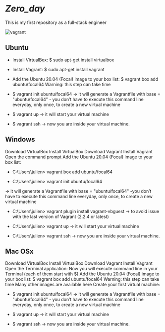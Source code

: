 # *Zero_day*
This is my first repository as a full-stack engineer


![vagrant](https://user-images.githubusercontent.com/85587286/160299036-eeab9bb0-8a3b-4cc7-b386-a1af05742327.png)


## Ubuntu


* Install VirtualBox: $ sudo apt-get install virtualbox


* Install Vagrant: $ sudo apt-get install vagrant


* Add the Ubuntu 20.04 (Focal) image to your box list: $ vagrant box add ubuntu/focal64  Warning: this step can take time

* $ vagrant init ubuntu/focal64 -> it will generate a Vagrantfile with base = "ubuntu/focal64" - you don’t have to execute this command line everyday, only once, to create a new virtual machine

* $ vagrant up -> it will start your virtual machine
* $ vagrant ssh -> now you are inside your virtual machine.


## Windows


Download VirtualBox
Install VirtualBox
Download Vagrant
Install Vagrant
Open the command prompt
Add the Ubuntu 20.04 (Focal) image to your box list:

* C:\Users\julien> vagrant box add ubuntu/focal64  


* C:\Users\julien> vagrant init ubuntu/focal64

-> it will generate a Vagrantfile with base = "ubuntu/focal64" 
-you don’t have to execute this command line everyday, only once, to create a new virtual machine

* C:\Users\julien> vagrant plugin install vagrant-vbguest -> to avoid issue with the last version of Vagrant (2.2.4 or latest)

* C:\Users\julien> vagrant up -> it will start your virtual machine 

* C:\Users\julien> vagrant ssh -> now you are inside your virtual machine. 


## Mac OSx

Download VirtualBox
Install VirtualBox
Download Vagrant
Install Vagrant
Open the Terminal application:
Now you will execute command line in your Terminal (each of them start with $)
Add the Ubuntu 20.04 (Focal) image to your box list: $ vagrant box add ubuntu/focal64 Warning: this step can take time
Many other images are available here
Create your first virtual machine:

* $ vagrant init ubuntu/focal64 -> it will generate a Vagrantfile with base = "ubuntu/focal64" - you don’t have to execute this command line everyday, only once, to create a new virtual machine

* $ vagrant up -> it will start your virtual machine 
* $ vagrant ssh -> now you are inside your virtual machine. 

